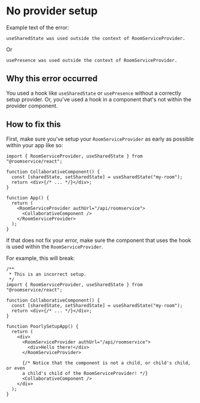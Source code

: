 # No provider setup

Example text of the error:

```
useSharedState was used outside the context of RoomServiceProvider.
```

Or

```
usePresence was used outside the context of RoomServiceProvider.
```

## Why this error occurred

You used a hook like `useSharedState` or `usePresence` without a correctly setup provider. Or, you've used a hook in a component that's not within the provider component.

## How to fix this

First, make sure you've setup your `RoomServiceProvider` as early as possible within your app like so:

```tsx
import { RoomServiceProvider, useSharedState } from "@roomservice/react";

function CollaborativeComponent() {
  const [sharedState, setSharedState] = useSharedState("my-room");
  return <div>{/* ... */}</div>;
}

function App() {
  return (
    <RoomServiceProvider authUrl="/api/roomservice">
      <CollaborativeComponent />
    </RoomServiceProvider>
  );
}
```

If that does not fix your error, make sure the component that uses the hook is used within the `RoomServiceProvider`.

For example, this will break:

```tsx
/**
 * This is an incorrect setup.
 */
import { RoomServiceProvider, useSharedState } from "@roomservice/react";

function CollaborativeComponent() {
  const [sharedState, setSharedState] = useSharedState("my-room");
  return <div>{/* ... */}</div>;
}

function PoorlySetupApp() {
  return (
    <div>
      <RoomServiceProvider authUrl="/api/roomservice">
        <div>Hello there!</div>
      </RoomServiceProvider>

      {/* Notice that the component is not a child, or child's child, or even
      a child's child of the RoomServiceProvider! */}
      <CollaborativeComponent />
    </div>
  );
}
```
